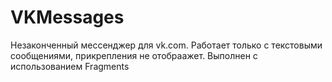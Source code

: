 # VKMessages
Незаконченный мессенджер для vk.com. 
Работает только с текстовыми сообщениями, прикрепления не отобраажет. Выполнен с использованием Fragments
